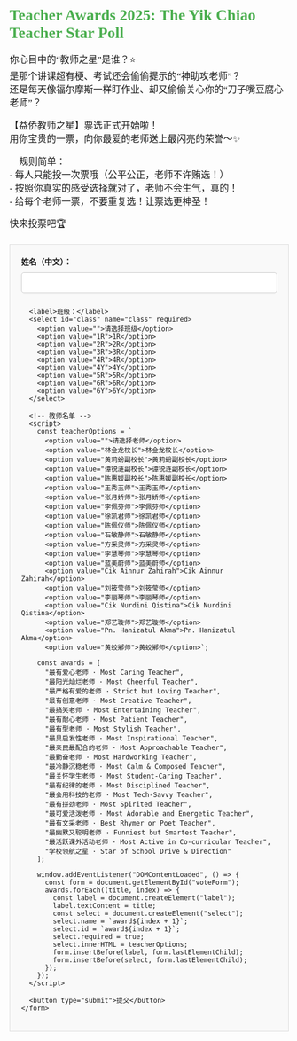 <html lang="zh">
<head>
  <meta charset="UTF-8">
  <meta name="viewport" content="width=device-width, initial-scale=1.0">
  <title>Teacher Awards 2025: The Yik Chiao Teacher Star Poll</title>
  <style>
    body {
      font-family: Times New Roman,Kaiti;
      margin: 20px;
    }
    h1 {
      color: #4CAF50;
    }
    p {
      font-size: 1.2em;
    }
    .form-container {
      border: 1px solid #ddd;
      padding: 20px;
      margin-top: 20px;
      background-color: #f9f9f9;
    }
    label {
      font-weight: bold;
    }
    select, input[type="text"] {
      width: 100%;
      padding: 10px;
      margin: 10px 0;
      border-radius: 5px;
      border: 1px solid #ccc;
    }
    button {
      background-color: #4CAF50;
      color: white;
      padding: 10px 20px;
      border: none;
      border-radius: 5px;
      cursor: pointer;
    }
    button:hover {
      background-color: #45a049;
    }
  </style>
</head>
<body>

  <h1>Teacher Awards 2025: The Yik Chiao Teacher Star Poll</h1>
  <p>你心目中的“教师之星”是谁？⭐<br>
  是那个讲课超有梗、考试还会偷偷提示的“神助攻老师”？<br>
  还是每天像福尔摩斯一样盯作业、却又偷偷关心你的“刀子嘴豆腐心老师”？👀</p>

  <p>【益侨教师之星】票选正式开始啦！<br>
  用你宝贵的一票，向你最爱的老师送上最闪亮的荣誉～✨</p>

  <p>📌 规则简单：<br>
  - 每人只能投一次票哦（公平公正，老师不许贿选！）<br>
  - 按照你真实的感受选择就对了，老师不会生气，真的！<br>
  - 给每个老师一票，不要重复选！让票选更神圣！</p>

  <p>快来投票吧🏆</p>

  <div class="form-container">
    <form id="voteForm">
      <label>姓名（中文）：</label>
      <input type="text" id="name" name="name" required>

      <label>班级：</label>
      <select id="class" name="class" required>
        <option value="">请选择班级</option>
        <option value="1R">1R</option>
        <option value="2R">2R</option>
        <option value="3R">3R</option>
        <option value="4R">4R</option>
        <option value="4Y">4Y</option>
        <option value="5R">5R</option>
        <option value="6R">6R</option>
        <option value="6Y">6Y</option>
      </select>

      <!-- 教师名单 -->
      <script>
        const teacherOptions = `
          <option value="">请选择老师</option>
          <option value="林金龙校长">林金龙校长</option>
          <option value="黄莉蚡副校长">黄莉蚡副校长</option>
          <option value="谭锐涟副校长">谭锐涟副校长</option>
          <option value="陈惠媛副校长">陈惠媛副校长</option>
          <option value="王秀玉师">王秀玉师</option>
          <option value="张月娇师">张月娇师</option>
          <option value="李佩芬师">李佩芬师</option>
          <option value="徐凯君师">徐凯君师</option>
          <option value="陈佩仪师">陈佩仪师</option>
          <option value="石敏静师">石敏静师</option>
          <option value="方采灵师">方采灵师</option>
          <option value="李慧琴师">李慧琴师</option>
          <option value="蓝美蔚师">蓝美蔚师</option>
          <option value="Cik Ainnur Zahirah">Cik Ainnur Zahirah</option>
          <option value="刘筱莹师">刘筱莹师</option>
          <option value="李丽琴师">李丽琴师</option>
          <option value="Cik Nurdini Qistina">Cik Nurdini Qistina</option>
          <option value="郑艺璇师">郑艺璇师</option>
          <option value="Pn. Hanizatul Akma">Pn. Hanizatul Akma</option>
          <option value="黄蛟鄕师">黄蛟鄕师</option>`;

        const awards = [
          "最有爱心老师 · Most Caring Teacher",
          "最阳光灿烂老师 · Most Cheerful Teacher",
          "最严格有爱的老师 · Strict but Loving Teacher",
          "最有创意老师 · Most Creative Teacher",
          "最搞笑老师 · Most Entertaining Teacher",
          "最有耐心老师 · Most Patient Teacher",
          "最有型老师 · Most Stylish Teacher",
          "最具启发性老师 · Most Inspirational Teacher",
          "最亲民最配合的老师 · Most Approachable Teacher",
          "最勤奋老师 · Most Hardworking Teacher",
          "最冷静沉稳老师 · Most Calm & Composed Teacher",
          "最关怀学生老师 · Most Student-Caring Teacher",
          "最有纪律的老师 · Most Disciplined Teacher",
          "最会用科技的老师 · Most Tech-Savvy Teacher",
          "最有拼劲老师 · Most Spirited Teacher",
          "最可爱活泼老师 · Most Adorable and Energetic Teacher",
          "最有文采老师 · Best Rhymer or Poet Teacher",
          "最幽默又聪明老师 · Funniest but Smartest Teacher",
          "最活跃课外活动老师 · Most Active in Co-curricular Teacher",
          "学校领航之星 · Star of School Drive & Direction"
        ];

        window.addEventListener("DOMContentLoaded", () => {
          const form = document.getElementById("voteForm");
          awards.forEach((title, index) => {
            const label = document.createElement("label");
            label.textContent = title;
            const select = document.createElement("select");
            select.name = `award${index + 1}`;
            select.id = `award${index + 1}`;
            select.required = true;
            select.innerHTML = teacherOptions;
            form.insertBefore(label, form.lastElementChild);
            form.insertBefore(select, form.lastElementChild);
          });
        });
      </script>

      <button type="submit">提交</button>
    </form>
  </div>

  <script>
    const form = document.getElementById('voteForm');
    form.addEventListener("submit", function(e) {
      e.preventDefault();

      const data = {
        name: document.getElementById("name").value,
        class: document.getElementById("class").value
      };
      for (let i = 1; i <= 20; i++) {
        data[`award${i}`] = document.getElementById(`award${i}`).value;
      }

      fetch("https://script.google.com/macros/s/AKfycbzyNlGXrk9FA4mCQIb-AKdbq7lfM-9r3PVpI_UAmGgVcAAudrEMtn67pAHa5-AqoXDbxg/exec", {
        method: "POST",
        headers: {
          "Content-Type": "application/json"
        },
        body: JSON.stringify(data)
      })
      .then(response => response.text())
      .then(responseText => alert(responseText))
      .catch(error => console.error("Error:", error));
    });
  </script>

</body>
</html>
